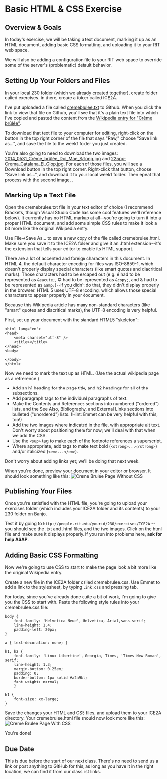 # Basic HTML & CSS Exercise 

## Overview & Goals

In today's exercise, we will be taking a text document, marking it up as an HTML document, adding basic CSS formatting, and uploading it to your RIT web space. 

We will also be adding a configuration file to your RIT web space to override some of the server's (problematic) default behavior.

## Setting Up Your Folders and Files

In your local 230 folder (which we already created together), create folder called exercises. In there, create a folder called ICE2A. 

I've put uploaded a file called [cremebrulee.txt](cremebrulee.txt) to Github. When you click the link to view that file on Github, you'll see that it's a plain text file into which I've copied and pasted the content from the [Wikipedia entry for "Crème brûlée"](https://en.wikipedia.org/wiki/Cr%C3%A8me_br%C3%BBl%C3%A9e). 

To download that text file to your computer for editing, right-click on the button in the top right corner of the file that says "Raw," choose "Save link as...", and save the file to the week1 folder you just created.

You're also going to need to download the two images: [2014_0531_Crème_brûlée_Doi_Mae_Salong.jpg](2014_0531_Crème_brûlée_Doi_Mae_Salong.jpg) and [225px-Crema_Catalana_El_Glop.jpg](225px-Crema_Catalana_El_Glop.jpg). For each of those files, you will see a Download button in the top right corner. Right-click that button, choose "Save link as...", and download it to your local week1 folder. Then epeat that process with the second image, . 

## Marking Up a Text File

Open the cremebrulee.txt file in your text editor of choice (I recommend Brackets, though Visual Studio Code has some cool features we'll reference below). It currently has no HTML markup at all--you're going to turn it into a proper HTML document, and add some simple CSS rules to make it look a bit more like the original Wikipedia entry. 

Use File->Save As... to save a new copy of the file called cremebrulee.html. Make sure you save it to the ICE2A folder and give it an .html extension--it's the extension that tells your editor to enable its HTML support. 

There are a lot of accented and foreign characters in this document. In HTML 4, the default character encoding for files was ISO-8859-1, which doesn't properly display special characters (like smart quotes and diacritical marks). Those characters had to be escaped out (e.g. &eacute; had to be represented as `&eacute;`, &copy; had to be represented as `&copy;`, and & had to be represented as `&amp;`)--if you didn't do that, they didn't display properly in the browser. HTML 5 uses UTF-8 encoding, which allows those special characters to appear properly in your document.

Because this Wikipedia article has many non-standard characters (like "smart" quotes and diacritical marks), the UTF-8 encoding is very helpful. 

First, set up your document with the standard HTML5 "skeleton":

```<!DOCTYPE html>
<html lang="en">
<head>
	<meta charset="utf-8" />
	<title></title>
</head>
<body>

</body>
</html>
```

Now we need to mark the text up as HTML. (Use the actual wikipedia page as a refrerence.)

- Add an h1 heading for the page title, and h2 headings for all of the subsections.
- Add paragraph tags to the individual paragraphs of text. 
- Make the Contents and References sections into numbered ("ordered") lists, and the See Also, Bibliography, and External Links sections into bulleted ("unordered") lists. (Hint: Emmet can be very helpful with this, too!)
- Add the two images where indicated in the file, with appropriate alt text. Don't worry about positioning them for now; we'll deal with that when we add the CSS. 
- Use the `<sup>` tag to make each of the footnote references a superscript.
- Where appropriate, add tags to make text bold (`<strong>...</strong>`) and/or italicized (`<em>...</em>`).

Don't worry about adding links yet; we'll be doing that next week. 

When you're done, preview your document in your editor or browser. It should look something like this: ![Creme Brulee Page Without CSS](cremebrulee1.png)

## Publishing Your Files
 
Once you're satisfied with the HTML file, you're going to upload your exercises folder (which includes your ICE2A folder and its contents) to your 230 folder on Banjo. 

Test it by going to `http://people.rit.edu/yourid/230/exercises/ICE2A` -- you should see the .txt and .html files, and the two images. Click on the html file and make sure it displays properly. If you run into problems here, **ask for help ASAP**. 

## Adding Basic CSS Formatting
Now we're going to use CSS to start to make the page look a bit more like the original Wikipedia entry.

Create a new file in the ICE2A folder called cremebrulee.css. Use Emmet to add a link to the stylesheet, by typing `link:css` and pressing tab. 

For today, since you've already done quite a bit of work, I'm going to give you the CSS to start with. Paste the following style rules into your cremebrulee.css file:

```
body {
    font-family: 'Helvetica Neue', Helvetica, Arial,sans-serif;
    line-height: 1.4;
    padding-left: 20px;
}

a { text-decoration: none; }

h1, h2 {
    font-family: 'Linux Libertine', Georgia, Times, 'Times New Roman', serif;
    line-height: 1.3;
    margin-bottom: 0.25em;
    padding: 0;
    border-bottom: 1px solid #a2a9b1;
    font-weight: normal;
    }

h1 {
    font-size: xx-large;
}
```
Save the changes your HTML and CSS files, and upload them to your ICE2A directory. Your cremebrulee.html file should now look more like this: ![Creme Brulee Page With CSS](cremebrulee2.png)

You're done!

## Due Date
This is due before the start of our next class. There's no need to send us a link or post anything to GitHub for this; as long as you have it in the right location, we can find it from our class list links.
